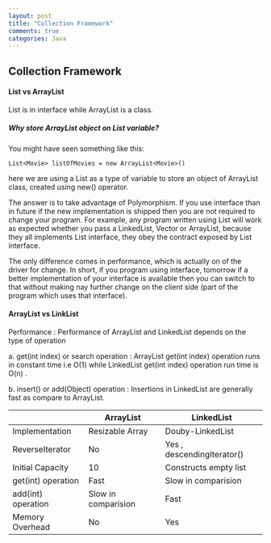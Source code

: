 ```yaml
---
layout: post
title: "Collection Framework"
comments: true
categories: Java
---
```


## Collection Framework

#### List vs ArrayList
List is in interface while ArrayList is a class.

##### Why store ArrayList object on List variable?
You might have seen something like this:

```
List<Movie> listOfMovies = new ArrayList<Movie>()
```

here we are using a List as a type of variable to store an object of ArrayList class, created using new() operator.
 
The answer is to take advantage of Polymorphism. If you use interface than in future if the new implementation is shipped then you are not required to change your program. For example, any program written using List will work as expected whether you pass a LinkedList, Vector or ArrayList, because they all implements List interface, they obey the contract exposed by List interface.

The only difference comes in performance, which is actually on of the driver for change. In short, if you program using interface, tomorrow if a better implementation of your interface is available then you can switch to that without making nay further change on the client side (part of the program which uses that interface).


#### ArrayList vs LinkList

Performance  :  Performance of ArrayList and LinkedList depends on the type of operation

a. get(int index) or search operation :  ArrayList get(int index) operation runs in constant time i.e O(1)  while LinkedList get(int index) operation run time is O(n) .

b. insert() or add(Object) operation :  Insertions in LinkedList are generally fast as compare to ArrayList.


|  | ArrayList | LinkedList |
| ------ | ------ | ------ |
| Implementation | Resizable Array |	Douby-LinkedList |
| ReverseIterator | No | Yes , descendingIterator() |
| Initial Capacity | 10 |	Constructs empty list |
| get(int) operation |	Fast | 	Slow in comparision |
| add(int) operation |	Slow in comparision	| Fast |
| Memory Overhead	| No | Yes |
